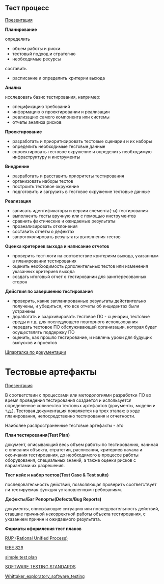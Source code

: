 ## Тест процесс
[Презентация](https://docs.google.com/presentation/d/17kZMyhhchqwJp07ASyfA5bsQ8rQeGOrd/edit?usp=sharing&ouid=116447005932578256378&rtpof=true&sd=true)

**Планирование**

определить
- объем работы и риски
- тестовый подход и стратегию
- необходимые ресурсы

составить
- расписание и определить критерии выхода

**Анализ**

исследовать базис тестирования, например:
- спецификацию требований
- информацию о проектировании и реализации
- реализацию самого компонента или системы
- отчеты анализа рисков

**Проектирование**

- разработать и приоритизировать тестовые сценарии и их наборы
- определить необходимые тестовые данные
- спроектировать тестовое окружение и определить необходимую инфраструктуру и инструменты

**Внедрение**

- разработать и расставить приоритеты тестирования
- организовать наборы тестов
- построить тестовое окружение
- подготовить и загрузить в тестовое окружение тестовые данные

**Реализация**

- записать идентификаторы и версии элемента(-ы) тестирования
- выполненть тесты вручную или с помощью инструментов
- сравнить фактические и ожидаемые результаты
- проанализировать отклонения
- составить отчеты о дефектах
- запротоколировать результаты выполнения тестов

**Оценка критериев выхода и написание отчетов**

- проверить тест-логи на соответствие критериям выхода, указанным в планировании тестирования
- оценить необходимость дополнительных тестов или изменения указанных критериев выхода
- создать итоговый отчет о тестировании для заинтересованных сторон

**Действия по завершению тестирования**

- проверить, какие запланированные результаты действительно получены, и убедиться, что все отчеты об инцидентах были устранены
- доработать и заархивировать тестовое ПО - сценарии, тестовые среды и т.д. для последующего повторного использования
- передать тестовое ПО обслуживающей организации, которая будет осуществлять поддержку ПО
- оценить, как прошло тестирование, и извлечь уроки для будущих выпусков и проектов

[Шпаргалка по документации](https://docs.google.com/spreadsheets/d/1euRYymsKF2C-8XFOc1RkBWolCAcN6QWX/edit?usp=sharing&ouid=116447005932578256378&rtpof=true&sd=true)

# Тестовые артефакты

[Презентация](https://docs.google.com/spreadsheets/d/1euRYymsKF2C-8XFOc1RkBWolCAcN6QWX/edit?usp=drive_link&ouid=116447005932578256378&rtpof=true&sd=true)

В соответствии с процессами или методологиями разработки ПО во время проведения тестирования создается и используется определенное количество тестовых артефактов (документы, модели и т.д.). Тестовая документация появляется на трех этапах: в ходе планирования, непосредственно тестирования и отчетности.

Наиболее распространенные тестовые артефакты - это

**План тестирования(Test Plan)**

документ, описывающий весь объем работы по тестированию, начиная с описания объекта, стратегии, расписания, критериев начала и окончания тестирования, до необходимого в процессе работы оборудования, специальных знаний, а также оценки рисков с вариантами их разрешения.

**Тест кейс и набор тестов(Test Case & Test suite)**

последовательность действий, позволяющая проверить соответствует ли тестируемая функция установленным требованиям.

**Дефекты/Баг Репорты(Defects/Bug Reports)**

документы, описывающие ситуацию или последовательность действий, ставшие причиной некорректной работы объекта тестирования, с указанием причин и ожидаемого результата.

**Форматы оформления тест планов**

[RUP (Rational Unified Process)](https://docs.google.com/document/d/1C95gRz-dTOsCfCTC9qdxQ0mXPQbbvR42/edit?usp=sharing&ouid=116447005932578256378&rtpof=true&sd=true)

[IEEE 829](https://drive.google.com/file/d/1UOQs5XH1AmQyY_8rfoKSzqsIjmkjaZOS/view?usp=sharing)

[simple test plan](https://docs.google.com/document/d/1ggm5fQdjBKPY3lCNGb9m_2hDz-HoajyC/edit?usp=sharing&ouid=116447005932578256378&rtpof=true&sd=true)

[SOFTWARE TESTING STANDARDS](https://drive.google.com/file/d/1yWSFqMy_LojzWvQ96ZutgmMy_pzj_65i/view?usp=sharing)

[Whittaker_exploratory_software_testing](https://drive.google.com/file/d/1LFOSGigDr7m_ZYOPcgFc2QS_yViaHSZe/view?usp=drive_link)
